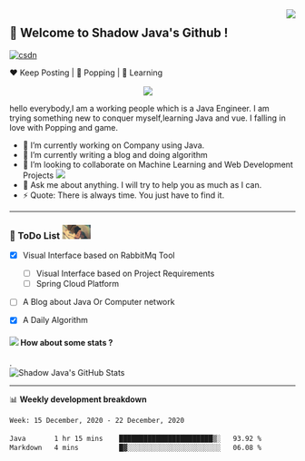 
<img  align='right' height="170" src="https://media.giphy.com/media/15olIOnCASbpS/giphy.gif?raw=true">

  
## 👋 Welcome to Shadow Java's Github !  
 
[![csdn](https://img.shields.io/badge/-csdn-c14438?style=flat-square&logo=c&logoColor=white)](https://blog.csdn.net/liyuanbo1997)

:heart: Keep Posting | :black_heart: Popping | :blue_heart: Learning

<center>
<img align='center'  src="https://source.unsplash.com/user/erondu/1200x600">
</center>
  
hello everybody,I am a working people which is a Java Engineer. I am trying something new to conquer myself,learning Java and vue. I falling in love with Popping and game.

- 🔭 I’m currently working on Company using Java.
- 🌱 I’m currently writing a blog and doing algorithm
- 👯 I’m looking to collaborate on Machine Learning and Web Development Projects <img src="https://media.giphy.com/media/WUlplcMpOCEmTGBtBW/giphy.gif" width="30">
- 💬 Ask me about anything. I will try to help you as much as I can.
- ⚡ Quote: There is always time. You just have to find it.



----

### :panda_face: ToDo List  <img src="https://github.com/Shadow-Java/Shadow-Java/blob/main/image/img_rain_1.gif" width="50">

- [x] Visual Interface based on RabbitMq Tool

   - [ ] Visual Interface based on Project Requirements 
   - [ ] Spring Cloud Platform
   
 - [ ] A Blog about Java Or Computer network
 - [X] A Daily Algorithm

#### <img src="https://media.giphy.com/media/VgCDAzcKvsR6OM0uWg/giphy.gif" width="50"> How about some stats ?
  
.    
![Shadow Java's GitHub Stats](https://github-readme-stats.vercel.app/api?username=Shadow-Java&&hide==["stars"]&show_icons=true&title_color=fff&icon_color=79ff97&text_color=9f9f9f&bg_color=151515)


-------

📊 **Weekly development breakdown**

<!--START_SECTION:waka-->
```text
Week: 15 December, 2020 - 22 December, 2020

Java       1 hr 15 mins    ███████████████████████▒░   93.92 % 
Markdown   4 mins          █▓░░░░░░░░░░░░░░░░░░░░░░░   06.08 % 
```
<!--END_SECTION:waka-->


